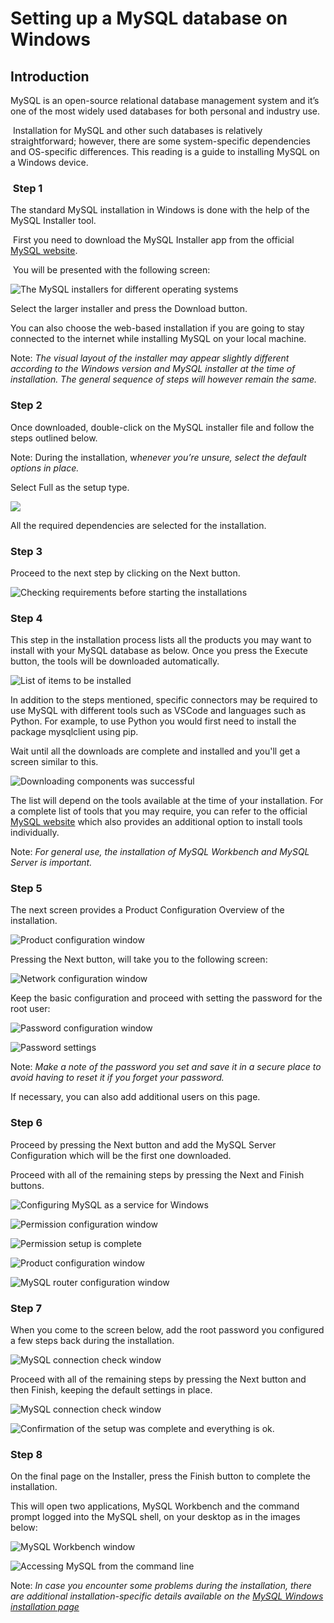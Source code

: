 # Setting up a MySQL database on Windows

## Introduction

MySQL is an open-source relational database management system and it’s one of the most widely used databases for both personal and industry use.

 Installation for MySQL and other such databases is relatively straightforward; however, there are some system-specific dependencies and OS-specific differences. This reading is a guide to installing MySQL on a Windows device.

###  Step 1

The standard MySQL installation in Windows is done with the help of the MySQL Installer tool.

 First you need to download the MySQL Installer app from the official [MySQL website](https://dev.mysql.com/downloads/installer/).

 You will be presented with the following screen:

![The MySQL installers for different operating systems](https://d3c33hcgiwev3.cloudfront.net/imageAssetProxy.v1/yrlYj679SkSU7Co9TwU8Vg_92f9194348fa462cac0c9239a50a1ee1_Picture-1.png?expiry=1724630400000&hmac=aMGXftshATu5JNo-dVhAADh7DsRd2jdmtb9_KpNnL3w)

Select the larger installer and press the Download button. 

You can also choose the web-based installation if you are going to stay connected to the internet while installing MySQL on your local machine. 

Note: *The visual layout of the installer may appear slightly different according to the Windows version and MySQL installer at the time of installation. The general sequence of steps will however remain the same.*

### Step 2

Once downloaded, double-click on the MySQL installer file and follow the steps outlined below.

Note: During the installation, w*henever you’re unsure, select the default options in place.*

Select Full as the setup type.

![](https://d3c33hcgiwev3.cloudfront.net/imageAssetProxy.v1/bqoDk3VZQv6aeaw-OOA13g_fb33e8679f4d4535b934e8e2a1b462e1_SQLsetUp1.png?expiry=1724630400000&hmac=BfjCd7j6ulUkziqiXACnWon9zFaRrSaEkDafbIuYToo)

All the required dependencies are selected for the installation. 

### Step 3

Proceed to the next step by clicking on the Next button. 

![Checking requirements before starting the installations](https://d3c33hcgiwev3.cloudfront.net/imageAssetProxy.v1/yg06MUbxTRib__S0h_dHOg_da9553c8b080486f9f2e9480686cf0e1_Picture-3.png?expiry=1724630400000&hmac=yN260HSDjMtoatjqcIdq2eYPImijb6VYhzN5ixxy3hY)

### Step 4

This step in the installation process lists all the products you may want to install with your MySQL database as below. Once you press the Execute button, the tools will be downloaded automatically. 

![List of items to be installed](https://d3c33hcgiwev3.cloudfront.net/imageAssetProxy.v1/X1htMpAASN2wpagqii0pXw_a76b57afe9f84081882d93752d7366e1_Picture-5.png?expiry=1724630400000&hmac=IltJvG-f7XVe1AryV4WAbu6my3f55VsAOnxcM8_wqTA)

In addition to the steps mentioned, specific connectors may be required to use MySQL with different tools such as VSCode and languages such as Python. For example, to use Python you would first need to install the package mysqlclient using pip.

Wait until all the downloads are complete and installed and you'll get a screen similar to this. 

![Downloading components was successful](https://d3c33hcgiwev3.cloudfront.net/imageAssetProxy.v1/SkXShJ5uRiC5P0uq8S-kfQ_867d3f1a3fb64c5e88946abe52ecd0e1_Picture-6.png?expiry=1724630400000&hmac=qg9ZIMrh7sMztOd4SJmXDcdD5eX8sWTJZCkE2duuJxo)

The list will depend on the tools available at the time of your installation. For a complete list of tools that you may require, you can refer to the official [MySQL website](https://dev.mysql.com/downloads/) which also provides an additional option to install tools individually.

Note: *For general use, the installation of MySQL Workbench and MySQL Server is important.*

### Step 5

The next screen provides a Product Configuration Overview of the installation. 

![Product configuration window](https://d3c33hcgiwev3.cloudfront.net/imageAssetProxy.v1/0-id_6uJTye3teemEKF_NA_baf721787d524adfa6852df465d4bee1_Picture-7.png?expiry=1724630400000&hmac=_YndqYOKl497e4mgjjIxe5EZo1b9KeiD7FFMjCiUr8s)

Pressing the Next button, will take you to the following screen:

![Network configuration window](https://d3c33hcgiwev3.cloudfront.net/imageAssetProxy.v1/bkiiUjKUS9-CAzBbqD91Ww_90a0218efd264c809b21ba898c557de1_Picture-8.png?expiry=1724630400000&hmac=ar7zpeEbIxRvpZqOv147APix1usIyXcnaSHAkGUtUYY)

Keep the basic configuration and proceed with setting the password for the root user:

![Password configuration window](https://d3c33hcgiwev3.cloudfront.net/imageAssetProxy.v1/a9-xyE8hSJ6iUdPzFYLXlQ_04da77b0c26c4b44b866b36a8db037e1_Picture-9.png?expiry=1724630400000&hmac=N2rRUScRLV9gyL6375Zv-yXRmZbnF2w7CkpLyQ-Rk0c)

![Password settings](https://d3c33hcgiwev3.cloudfront.net/imageAssetProxy.v1/iB6qcKJ9RemlOidsX7Lt2g_43b4b18bac7b4d579355d4fb25522ce1_Picture-10.png?expiry=1724630400000&hmac=IX8CALh_zsOTJInCkfN7zy9vcCcuAdNiz4lB3IxibnI)

Note: *Make a note of the password you set and save it in a secure place to avoid having to reset it if you forget your password.*

If necessary, you can also add additional users on this page.

### Step 6

Proceed by pressing the Next button and add the MySQL Server Configuration which will be the first one downloaded. 

Proceed with all of the remaining steps by pressing the Next and Finish buttons.

![Configuring MySQL as a service for Windows](https://d3c33hcgiwev3.cloudfront.net/imageAssetProxy.v1/NpTeawZzTPes-MGfA9gG3g_f9160bc5444744548c0718b68b525ee1_Picture-11.png?expiry=1724630400000&hmac=SEGJf_ci6DVPskgf2JivCLz9jveefjuZjQf2Lm8jD44)

![Permission configuration window](https://d3c33hcgiwev3.cloudfront.net/imageAssetProxy.v1/a6SHQuKKQ6Cv5iU4BQIUvA_916a5412f0c244918ae80f7aff4812e1_Picture-12.png?expiry=1724630400000&hmac=QsIKHmdql7Guu_ctzyNRtECxy3omYpUWVjF2VC98_nc)

![Permission setup is complete](https://d3c33hcgiwev3.cloudfront.net/imageAssetProxy.v1/X82UZXqcTR2tmtkPWcbzcw_8e973b4842924380862493f9c76f2fe1_Picture-14.png?expiry=1724630400000&hmac=VxZ4cJy3V72LdsxyCIBV_J5j2NqVtP0Ey_-SDLbNOYk)

![Product configuration window](https://d3c33hcgiwev3.cloudfront.net/imageAssetProxy.v1/Vk0MiAcyT7qU3vjNPawC6Q_0ad352baba4d40e9b393a73fd64162e1_Picture-15.png?expiry=1724630400000&hmac=DHwMDYomfB1ntstSoZyNAhp1NhTB_P-bnLNIYFUnq2Q)

![MySQL router configuration window](https://d3c33hcgiwev3.cloudfront.net/imageAssetProxy.v1/BloKHe__RHK0spKbpMQpjg_e9653a2091464df3b987e1b752e477e1_Picture-16.png?expiry=1724630400000&hmac=15n5QSH_LMMrNpqa791oqT_aM8TXnm1SHMhSU1KTEes)

### Step 7

When you come to the screen below, add the root password you configured a few steps back during the installation. 

![MySQL connection check window](https://d3c33hcgiwev3.cloudfront.net/imageAssetProxy.v1/Ah2d2ryUSnWEurzMJKp5UQ_430973b092754347a3262b46c7e8b9e1_picture-17.png?expiry=1724630400000&hmac=13nUC__fF9vg94byXR0bHK-YIa_CvJXI7Qt3As2guSU)

Proceed with all of the remaining steps by pressing the Next button and then Finish, keeping the default settings in place.

![MySQL connection check window](https://d3c33hcgiwev3.cloudfront.net/imageAssetProxy.v1/dGhFRYEDSpieXOUcMFxrEQ_09686ab5e0c148d5b64e6370c483fbe1_Picture-18.png?expiry=1724630400000&hmac=Axn_iUieW5Dd9NHS66sD8SiGT8bQhQJ5nr1KOW_mS_8)

![Confirmation of the setup was complete and everything is ok.](https://d3c33hcgiwev3.cloudfront.net/imageAssetProxy.v1/h_O5hQBhRxiocvOiyRQAjw_18ec5d4a7d374315a37fef3c25665fe1_Picture-19.png?expiry=1724630400000&hmac=dsInZtVH8ZLIs5weRqwP2Uxf83D1rO_KK-GtHbxTtv4)

### Step 8

On the final page on the Installer, press the Finish button to complete the installation.

This will open two applications, MySQL Workbench and the command prompt logged into the MySQL shell, on your desktop as in the images below: 

![MySQL Workbench window](https://d3c33hcgiwev3.cloudfront.net/imageAssetProxy.v1/ghQJVpsvRFmOrfDt_HWVAQ_a56855c1b9f048a595fe356376c26be1_Picture-20.png?expiry=1724630400000&hmac=u6tAHnl3KpR2eN76_TgrM6F0QxYyHLVoZX5mRpdVGKY)

![Accessing MySQL from the command line](https://d3c33hcgiwev3.cloudfront.net/imageAssetProxy.v1/fLNMkqRAT_aHBifUgJtNKQ_58283312dac9471ab2681946cba8e7e1_Picture-21.png?expiry=1724630400000&hmac=vMvmfdzwFq-KahKH7rsXYalEURSkGBo3WovlDnC9j5o)

Note: *In case you encounter some problems during the installation, there are additional installation-specific details available on the* [*MySQL Windows installation page*](https://dev.mysql.com/doc/refman/5.7/en/windows-installation.html)